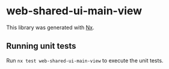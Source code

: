 # web-shared-ui-main-view

This library was generated with [Nx](https://nx.dev).

## Running unit tests

Run `nx test web-shared-ui-main-view` to execute the unit tests.
